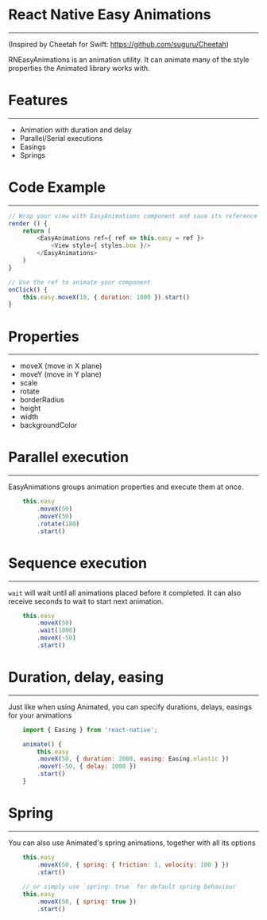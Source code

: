 # React Native Easy Animations
---
(Inspired by Cheetah for Swift: https://github.com/suguru/Cheetah)

RNEasyAnimations is an animation utility. It can animate many of the style properties the Animated library works with.

# Features
---
* Animation with duration and delay
* Parallel/Serial executions
* Easings
* Springs

# Code Example
---
```javascript
// Wrap your view with EasyAnimations component and save its reference
render () {
    return (
        <EasyAnimations ref={ ref => this.easy = ref }>
            <View style={ styles.box }/>
        </EasyAnimations>
    )
}

// Use the ref to animate your component
onClick() {
    this.easy.moveX(10, { duration: 1000 }).start()
}
```

# Properties
---

* moveX (move in X plane)
* moveY (move in Y plane)
* scale
* rotate
* borderRadius
* height
* width
* backgroundColor

# Parallel execution
---
EasyAnimations groups animation properties and execute them at once.

```javascript
    this.easy
        .moveX(50)
        .moveY(50)
        .rotate(180)
        .start()
```

# Sequence execution
---
`wait` will wait until all animations placed before it completed. It can also receive seconds to wait to start next animation.

```javascript
    this.easy
        .moveX(50)
        .wait(1000)
        .moveX(-50)
        .start()
```

# Duration, delay, easing
---
Just like when using Animated, you can specify durations, delays, easings for your animations

```javascript
    import { Easing } from 'react-native';

    animate() {
        this.easy
        .moveX(50, { duration: 2000, easing: Easing.elastic })
        .moveY(-50, { delay: 1000 })
        .start()
    }
```

# Spring
---
You can also use Animated's spring animations, together with all its options

```javascript
    this.easy
        .moveX(50, { spring: { friction: 1, velocity: 100 } })
        .start()
        
    // or simply use `spring: true` for default spring behaviour
    this.easy
        .moveX(50, { spring: true })
        .start()
```

